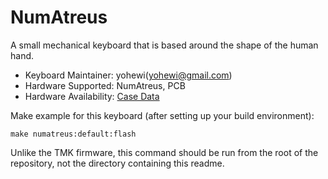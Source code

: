 # NumAtreus

A small mechanical keyboard that is based around the shape of the human hand.


* Keyboard Maintainer: yohewi(yohewi@gmail.com) 
* Hardware Supported: NumAtreus, PCB
* Hardware Availability: [Case Data](https://github.com/yohewi/NumAtreuscase)

Make example for this keyboard (after setting up your build environment):

    make numatreus:default:flash

Unlike the TMK firmware, this command should be run from the root of
the repository, not the directory containing this readme.

